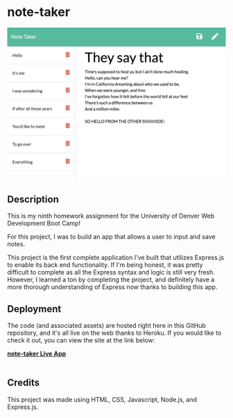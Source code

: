 # note-taker

![screenshot of website](./screenshot.png)

## Description

This is my ninth homework assignment for the University of Denver Web Development Boot Camp! <br>

For this project, I was to build an app that allows a user to input and save notes. <br>

This project is the first complete application I've built that utilizes Express.js to enable its back end functionality. If I'm being honest, it was pretty difficult to complete as all the Express syntax and logic is still very fresh. However, I learned a ton by completing the project, and definitely have a more thorough understanding of Express now thanks to building this app.

## Deployment

The code (and associated assets) are hosted right here in this GitHub repository, and it's all live on the web thanks to Heroku. If you would like to check it out, you can view the site at the link below:

<a href="https://hidden-reef-30271.herokuapp.com/" target="_blank"><b>note-taker Live App</b></a>
<br><br>

## Credits

This project was made using HTML, CSS, Javascript, Node.js, and Express.js.
